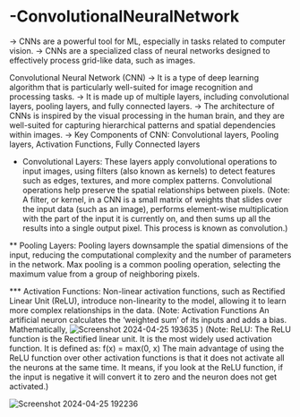 # -ConvolutionalNeuralNetwork
-> CNNs are a powerful tool for ML, especially in tasks related to computer vision.
-> CNNs are a specialized class of neural networks designed to effectively process grid-like data, such as images.

Convolutional Neural Network (CNN)
-> It is a type of deep learning algorithm that is particularly well-suited for image recognition and processing tasks.
-> It is made up of multiple layers, including convolutional layers, pooling layers, and fully connected layers. 
-> The architecture of CNNs is inspired by the visual processing in the human brain, and they are well-suited for capturing hierarchical patterns and spatial dependencies within images.
-> Key Components of CNN: 
Convolutional layers, Pooling layers, Activation Functions, Fully Connected layers

* Convolutional Layers: These layers apply convolutional operations to input images, using filters (also known as kernels) to detect features such as edges, textures, and more complex patterns. Convolutional operations help preserve the spatial relationships between pixels.
(Note: A filter, or kernel, in a CNN is a small matrix of weights that slides over the input data (such as an image), performs element-wise multiplication with the part of the input it is currently on, and then sums up all the results into a single output pixel. This process is known as convolution.)

** Pooling Layers: Pooling layers downsample the spatial dimensions of the input, reducing the computational complexity and the number of parameters in the network. Max pooling is a common pooling operation, selecting the maximum value from a group of neighboring pixels.

*** Activation Functions: Non-linear activation functions, such as Rectified Linear Unit (ReLU), introduce non-linearity to the model, allowing it to learn more complex relationships in the data.
(Note: Activation Functions An artificial neuron calculates the ‘weighted sum’ of its inputs and adds a bias. Mathematically, 
![Screenshot 2024-04-25 193635](https://github.com/Muskan123-lang/-ConvolutionalNeuralNetwork/assets/68841119/079fb73d-7063-4a19-8912-4deacfa67f1a)
)
(Note: ReLU: The ReLU function is the Rectified linear unit. It is the most widely used activation function. It is defined as: f(x) = max(0, x) 
The main advantage of using the ReLU function over other activation functions is that it does not activate all the neurons at the same time. It means, if you look at the ReLU function, if the input is negative it will convert it to zero and the neuron does not get activated.)

![Screenshot 2024-04-25 192236](https://github.com/Muskan123-lang/-ConvolutionalNeuralNetwork/assets/68841119/7bd29ec9-a2a2-402c-acd4-be0116178818)

